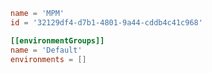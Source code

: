 ﻿```toml
name = 'MPM'
id = '32129df4-d7b1-4801-9a44-cddb4c41c968'

[[environmentGroups]]
name = 'Default'
environments = []
```
